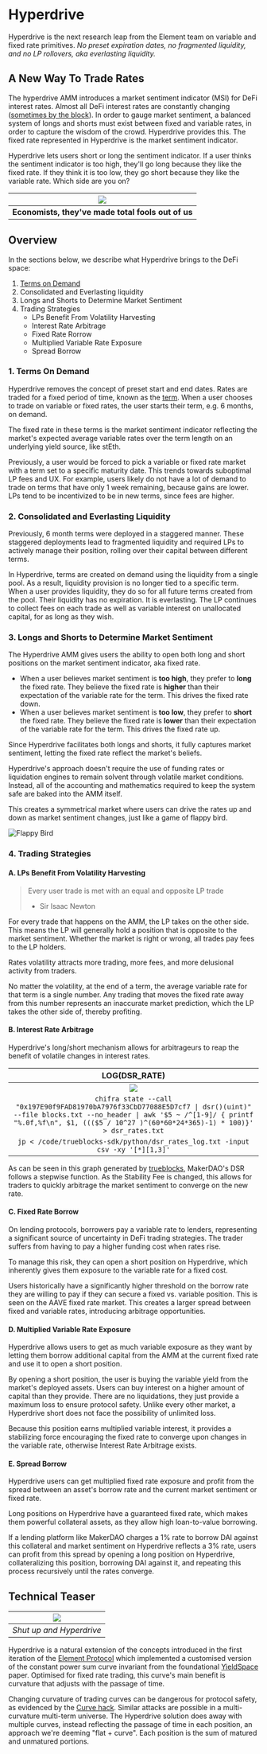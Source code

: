 # Hyperdrive

Hyperdrive is the next research leap from the Element team on variable and fixed rate primitives. _No preset expiration dates, no fragmented liquidity, and no LP rollovers, aka everlasting liquidity._

## A New Way To Trade Rates

The hyperdrive AMM introduces a market sentiment indicator (MSI) for DeFi interest rates. Almost all DeFi interest rates are constantly changing ([sometimes by the block](https://github.com/delv-tech/robrox/pull/6)). In order to gauge market sentiment, a balanced system of longs and shorts must exist between fixed and variable rates, in order to capture the wisdom of the crowd. Hyperdrive provides this. The fixed rate represented in Hyperdrive is the market sentiment indicator.

Hyperdrive lets users short or long the sentiment indicator. If a user thinks the sentiment indicator is too high, they'll go long because they like the fixed rate. If they think it is too low, they go short because they like the variable rate. Which side are you on?

|        ![](https://i.imgur.com/Bz1Ug6R.png)        |
| :------------------------------------------------: |
| **Economists, they've made total fools out of us** |

## Overview

In the sections below, we describe what Hyperdrive brings to the DeFi space:

1. [Terms on Demand](#1-terms-on-demand)
2. Consolidated and Everlasting liquidity
3. Longs and Shorts to Determine Market Sentiment
4. Trading Strategies
   - LPs Benefit From Volatility Harvesting
   - Interest Rate Arbitrage
   - Fixed Rate Rorrow
   - Multiplied Variable Rate Exposure
   - Spread Borrow

### 1. Terms On Demand

Hyperdrive removes the concept of preset start and end dates. Rates are traded for a fixed period of time, known as the [term](<https://en.wikipedia.org/wiki/Bond_(finance)#The_term_of_the_bond>). When a user chooses to trade on variable or fixed rates, the user starts their term, e.g. 6 months, on demand.

The fixed rate in these terms is the market sentiment indicator reflecting the market's expected average variable rates over the term length on an underlying yield source, like stEth.

Previously, a user would be forced to pick a variable or fixed rate market with a term set to a specific maturity date. This trends towards suboptimal LP fees and UX. For example, users likely do not have a lot of demand to trade on terms that have only 1 week remaining, because gains are lower. LPs tend to be incentivized to be in new terms, since fees are higher.

### 2. Consolidated and Everlasting Liquidity

Previously, 6 month terms were deployed in a staggered manner. These staggered deployments lead to fragmented liquidity and required LPs to actively manage their position, rolling over their capital between different terms.

In Hyperdrive, terms are created on demand using the liquidity from a single pool. As a result, liquidity provision is no longer tied to a specific term. When a user provides liquidity, they do so for all future terms created from the pool. Their liquidity has no expiration. It is everlasting. The LP continues to collect fees on each trade as well as variable interest on unallocated capital, for as long as they wish.

### 3. Longs and Shorts to Determine Market Sentiment

The Hyperdrive AMM gives users the ability to open both long and short positions on the market sentiment indicator, aka fixed rate.

- When a user believes market sentiment is **too high**, they prefer to **long** the fixed rate. They believe the fixed rate is **higher** than their expectation of the variable rate for the term. This drives the fixed rate down.
- When a user believes market sentiment is **too low**, they prefer to **short** the fixed rate. They believe the fixed rate is **lower** than their expectation of the variable rate for the term. This drives the fixed rate up.

Since Hyperdrive facilitates both longs and shorts, it fully captures market sentiment, letting the fixed rate reflect the market's beliefs.

Hyperdrive's approach doesn't require the use of funding rates or liquidation engines to remain solvent through volatile market conditions. Instead, all of the accounting and mathematics required to keep the system safe are baked into the AMM itself.

This creates a symmetrical market where users can drive the rates up and down as market sentiment changes, just like a game of flappy bird.

![Flappy Bird](https://i.imgur.com/W9QVOam.png)

### 4. Trading Strategies

#### A. LPs Benefit From Volatility Harvesting

> Every user trade is met with an equal and opposite LP trade
>
> - Sir Isaac Newton

For every trade that happens on the AMM, the LP takes on the other side. This means the LP will generally hold a position that is opposite to the market sentiment. Whether the market is right or wrong, all trades pay fees to the LP holders.

Rates volatility attracts more trading, more fees, and more delusional activity from traders.

No matter the volatility, at the end of a term, the average variable rate for that term is a single number. Any trading that moves the fixed rate away from this number represents an inaccurate market prediction, which the LP takes the other side of, thereby profiting.

#### B. Interest Rate Arbitrage

Hyperdrive's long/short mechanism allows for arbitrageurs to reap the benefit of volatile changes in interest rates.

|                                                                                                       LOG(DSR_RATE)                                                                                                        |
| :------------------------------------------------------------------------------------------------------------------------------------------------------------------------------------------------------------------------: |
|                                                                                            ![](https://i.imgur.com/rCmFheb.png)                                                                                            |
| `chifra state --call "0x197E90f9FAD81970bA7976f33CbD77088E5D7cf7 \| dsr()(uint)" --file blocks.txt --no_header \| awk '$5 ~ /^[1-9]/ { printf "%.0f,%f\n", $1, ((($5 / 10^27 )^(60*60*24*365)-1) * 100)}' > dsr_rates.txt` |
|                                                                       `jp < /code/trueblocks-sdk/python/dsr_rates_log.txt -input csv -xy '[*][1,3]'`                                                                       |

As can be seen in this graph generated by [trueblocks](https://trueblocks.io/), MakerDAO's DSR follows a stepwise function. As the Stability Fee is changed, this allows for traders to quickly arbitrage the market sentiment to converge on the new rate.

#### C. Fixed Rate Borrow

On lending protocols, borrowers pay a variable rate to lenders, representing a significant source of uncertainty in DeFi trading strategies. The trader suffers from having to pay a higher funding cost when rates rise.

To manage this risk, they can open a short position on Hyperdrive, which inherently gives them exposure to the variable rate for a fixed cost.

Users historically have a significantly higher threshold on the borrow rate they are willing to pay if they can secure a fixed vs. variable position. This is seen on the AAVE fixed rate market. This creates a larger spread between fixed and variable rates, introducing arbitrage opportunities.

#### D. Multiplied Variable Rate Exposure

Hyperdrive allows users to get as much variable exposure as they want by letting them borrow additional capital from the AMM at the current fixed rate and use it to open a short position.

By opening a short position, the user is buying the variable yield from the market's deployed assets. Users can buy interest on a higher amount of capital than they provide. There are no liquidations, they just provide a maximum loss to ensure protocol safety. Unlike every other market, a Hyperdrive short does not face the possibility of unlimited loss.

Because this position earns multiplied variable interest, it provides a stabilizing force encouraging the fixed rate to converge upon changes in the variable rate, otherwise Interest Rate Arbitrage exists.

#### E. Spread Borrow

Hyperdrive users can get multiplied fixed rate exposure and profit from the spread between an asset's borrow rate and the current market sentiment or fixed rate.

Long positions on Hyperdrive have a guaranteed fixed rate, which makes them powerful collateral assets, as they allow high loan-to-value borrowing.

If a lending platform like MakerDAO charges a 1% rate to borrow DAI against this collateral and market sentiment on Hyperdrive reflects a 3% rate, users can profit from this spread by opening a long position on Hyperdrive, collateralizing this position, borrowing DAI against it, and repeating this process recursively until the rates converge.

## Technical Teaser

| ![](https://i.imgur.com/aphOgTj.png) |
| :----------------------------------: |
|       _Shut up and Hyperdrive_       |

Hyperdrive is a natural extension of the concepts introduced in the first iteration of the [Element Protocol](https://paper.element.fi/) which implemented a customised version of the constant power sum curve invariant from the foundational [YieldSpace](https://yield.is/YieldSpace.pdf) paper. Optimised for fixed rate trading, this curve's main benefit is curvature that adjusts with the passage of time.

Changing curvature of trading curves can be dangerous for protocol safety, as evidenced by the [Curve hack](https://medium.com/@peter_4205/curve-vulnerability-report-a1d7630140ec). Similar attacks are possible in a multi-curvature multi-term universe. The Hyperdrive solution does away with multiple curves, instead reflecting the passage of time in each position, an approach we're deeming "flat + curve". Each position is the sum of matured and unmatured portions.
